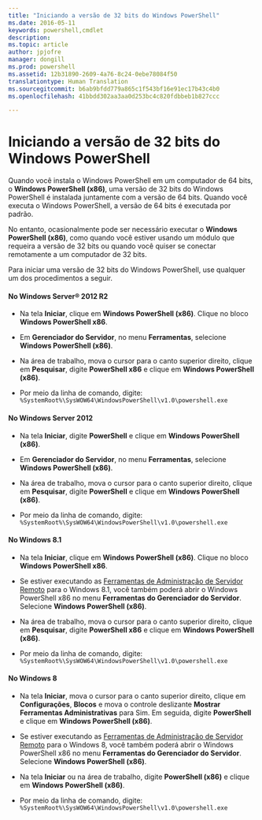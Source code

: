 ```yaml
---
title: "Iniciando a versão de 32 bits do Windows PowerShell"
ms.date: 2016-05-11
keywords: powershell,cmdlet
description: 
ms.topic: article
author: jpjofre
manager: dongill
ms.prod: powershell
ms.assetid: 12b31890-2609-4a76-8c24-0ebe78084f50
translationtype: Human Translation
ms.sourcegitcommit: b6ab9bfdd779a865c1f543bf16e91ec17b43c4b0
ms.openlocfilehash: 41bbdd302aa3aa0d253bc4c820fdbbeb1b827ccc

---
```


# Iniciando a versão de 32 bits do Windows PowerShell
Quando você instala o Windows PowerShell em um computador de 64 bits, o **Windows PowerShell (x86)**, uma versão de 32 bits do Windows PowerShell é instalada juntamente com a versão de 64 bits. Quando você executa o Windows PowerShell, a versão de 64 bits é executada por padrão.

No entanto, ocasionalmente pode ser necessário executar o **Windows PowerShell (x86)**, como quando você estiver usando um módulo que requeira a versão de 32 bits ou quando você quiser se conectar remotamente a um computador de 32 bits.

Para iniciar uma versão de 32 bits do Windows PowerShell, use qualquer um dos procedimentos a seguir.

#### No Windows Server® 2012 R2

-   Na tela **Iniciar**, clique em **Windows PowerShell (x86)**. Clique no bloco **Windows PowerShell x86**.

-   Em **Gerenciador do Servidor**, no menu **Ferramentas**, selecione **Windows PowerShell (x86)**.

-   Na área de trabalho, mova o cursor para o canto superior direito, clique em **Pesquisar**, digite **PowerShell x86** e clique em **Windows PowerShell (x86)**.

-   Por meio da linha de comando, digite: `%SystemRoot%\SysWOW64\WindowsPowerShell\v1.0\powershell.exe`

#### No Windows Server 2012

-   Na tela **Iniciar**, digite **PowerShell** e clique em **Windows PowerShell (x86)**.

-   Em **Gerenciador do Servidor**, no menu **Ferramentas**, selecione **Windows PowerShell (x86)**.

-   Na área de trabalho, mova o cursor para o canto superior direito, clique em **Pesquisar**, digite **PowerShell** e clique em **Windows PowerShell (x86)**.

-   Por meio da linha de comando, digite: `%SystemRoot%\SysWOW64\WindowsPowerShell\v1.0\powershell.exe`

#### No Windows 8.1

-   Na tela **Iniciar**, clique em **Windows PowerShell (x86)**. Clique no bloco **Windows PowerShell x86**.

-   Se estiver executando as [Ferramentas de Administração de Servidor Remoto](http://go.microsoft.com/fwlink/?LinkID=304145) para o Windows 8.1, você também poderá abrir o Windows PowerShell x86 no menu **Ferramentas do Gerenciador do Servidor**. Selecione **Windows PowerShell (x86)**.

-   Na área de trabalho, mova o cursor para o canto superior direito, clique em **Pesquisar**, digite **PowerShell x86** e clique em **Windows PowerShell (x86)**.
   
-   Por meio da linha de comando, digite: `%SystemRoot%\SysWOW64\WindowsPowerShell\v1.0\powershell.exe`

#### No Windows 8

-   Na tela **Iniciar**, mova o cursor para o canto superior direito, clique em **Configurações**, **Blocos** e mova o controle deslizante **Mostrar Ferramentas Administrativas** para Sim. Em seguida, digite **PowerShell** e clique em **Windows PowerShell (x86)**.

-   Se estiver executando as [Ferramentas de Administração de Servidor Remoto](http://www.microsoft.com/download/details.aspx?id=28972) para o Windows 8, você também poderá abrir o Windows PowerShell x86 no menu **Ferramentas do Gerenciador do Servidor**. Selecione **Windows PowerShell (x86)**.

-   Na tela **Iniciar** ou na área de trabalho, digite **PowerShell (x86)** e clique em **Windows PowerShell (x86)**.

-   Por meio da linha de comando, digite: `%SystemRoot%\SysWOW64\WindowsPowerShell\v1.0\powershell.exe`



<!--HONumber=Jun16_HO4-->


